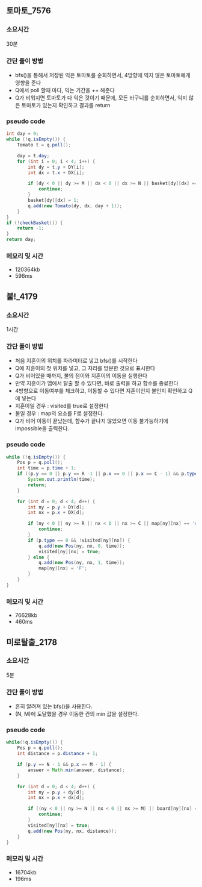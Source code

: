 ## 토마토_7576
### 소요시간
30분

### 간단 풀이 방법
- bfs()을 통해서 저장된 익은 토마토를 순회하면서, 4방향에 익지 않은 토마토에게 영향을 준다
- Q에서 poll 할때 마다, 익는 기간을 ++ 해준다
- Q가 비워지면 토마토가 다 익은 것이기 때문에, 모든 바구니를 순회하면서, 익지 않은 토마토가 있는지 확인하고 결과를 return

### pseudo code
```java
int day = 0;
while (!q.isEmpty()) {
    Tomato t = q.poll();

    day = t.day;
    for (int i = 0; i < 4; i++) {
        int dy = t.y + DY[i];
        int dx = t.x + DX[i];

        if (dy < 0 || dy >= M || dx < 0 || dx >= N || basket[dy][dx] == -1 || basket[dy][dx] == 1) {
            continue;
        }
        basket[dy][dx] = 1;
        q.add(new Tomato(dy, dx, day + 1));
    }
}
if (!checkBasket()) {
    return -1;
}
return day;
```

### 메모리 및 시간
- 120364kb
- 596ms

## 불!_4179
### 소요시간
1시간

### 간단 풀이 방법
- 처음 지훈이의 위치를 파라미터로 넣고 bfs()를 시작한다
- Q에 지훈이의 첫 위치를 넣고, 그 자리를 방문한 것으로 표시한다
- Q가 비어있을 때까지, 불의 점이와 지훈이의 이동을 실행한다
- 만약 지훈이가 맵에서 탈출 할 수 있다면, 바로 출력을 하고 함수를 종료한다
- 4방향으로 이동여부를 체크하고, 이동할 수 있다면 지훈이인지 불인지 확인하고 Q에 넣는다
- 지훈이일 경우 : visited를 true로 설정한다
- 불일 경우 : map의 요소를 F로 설정한다.
- Q가 비어 이동이 끝났는데, 함수가 끝나지 않았으면 이동 불가능하기에 impossible을 출력한다.

### pseudo code
```java
while (!q.isEmpty()) {
    Pos p = q.poll();
    int time = p.time + 1;
    if ((p.y == 0 || p.y == R -1 || p.x == 0 || p.x == C - 1) && p.type == 0) {
        System.out.println(time);
        return;
    }

    for (int d = 0; d < 4; d++) {
        int ny = p.y + DY[d];
        int nx = p.x + DX[d];

        if (ny < 0 || ny >= R || nx < 0 || nx >= C || map[ny][nx] == '#' || map[ny][nx] == 'F') {
            continue;
        }
        if (p.type == 0 && !visited[ny][nx]) {
            q.add(new Pos(ny, nx, 0, time));
            visited[ny][nx] = true;
        } else {
            q.add(new Pos(ny, nx, 1, time));
            map[ny][nx] = 'F';
        }
    }
}
```
### 메모리 및 시간
- 76628kb
- 460ms

## 미로탈출_2178
### 소요시간
5분

### 간단 풀이 방법
- 흔히 알려져 있는 bfs()을 사용한다.
- (N, M)에 도달했을 경우 이동한 칸의 min 값을 설정한다.

### pseudo code
```java
while(!q.isEmpty()) {
    Pos p = q.poll();
    int distance = p.distance + 1;

    if (p.y == N - 1 && p.x == M - 1) {
        answer = Math.min(answer, distance);
    }

    for (int d = 0; d < 4; d++) {
        int ny = p.y + dy[d];
        int nx = p.x + dx[d];

        if ((ny < 0 || ny >= N || nx < 0 || nx >= M) || board[ny][nx] == 0 || visited[ny][nx]) {
            continue;
        }
        visited[ny][nx] = true;
        q.add(new Pos(ny, nx, distance));
    }
}
```

### 메모리 및 시간
- 16704kb
- 196ms